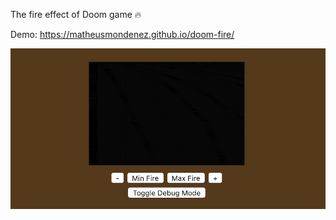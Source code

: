 The fire effect of Doom game :fire:

Demo: https://matheusmondenez.github.io/doom-fire/

![Fire Gif](doom-fire.gif "The Fire")
